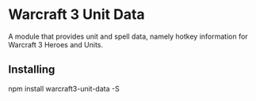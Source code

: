 # Warcraft 3 Unit Data

A module that provides unit and spell data, namely hotkey information for Warcraft 3 Heroes and Units.

## Installing
npm install warcraft3-unit-data -S
